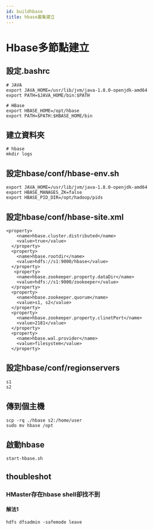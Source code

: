 ```yaml
---
id: buildhbase
title: hbase叢集建立
---
```


# Hbase多節點建立
## 設定.bashrc
```
# JAVA
export JAVA_HOME=/usr/lib/jvm/java-1.8.0-openjdk-amd64
export PATH=$JAVA_HOME/bin:$PATH

# HBase
export HBASE_HOME=/opt/hbase
export PATH=$PATH:$HBASE_HOME/bin
```

## 建立資料夾
```
# hbase
mkdir logs
```

## 設定hbase/conf/hbase-env.sh
```
export JAVA_HOME=/usr/lib/jvm/java-1.8.0-openjdk-amd64
export HBASE_MANAGES_ZK=false
export HBASE_PID_DIR=/opt/hadoop/pids
```

## 設定hbase/conf/hbase-site.xml
```
<property>
    <name>hbase.cluster.distributed</name>
    <value>true</value>
  </property>
  <property>
    <name>hbase.rootdir</name>
    <value>hdfs://s1:9000/hbase</value>
  </property>
   <property>
    <name>hbase.zookeeper.property.dataDir</name>
    <value>hdfs://s1:9000/zookeeper</value>
  </property>
  <property>
    <name>hbase.zookeeper.quorum</name>
    <value>s1, s2</value>
  </property>
  <property>
    <name>hbase.zookeeper.property.clinetPort</name>
    <value>2181</value>
  </property>
  <property>
    <name>hbase.wal.provider</name>
    <value>filesystem</value>
  </property>
```

## 設定hbase/conf/regionservers
```
s1
s2
```

## 傳到個主機
```
scp -rq ./hbase s2:/home/user
sudo mv hbase /opt 
``` 

## 啟動hbase
```
start-hbase.sh
```


## thoubleshot
### HMaster存在hbase shell卻找不到
#### 解法1
```
hdfs dfsadmin -safemode leave
```
